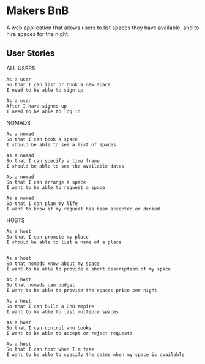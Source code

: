 # Makers BnB

A web application that allows users to list spaces they have available, and to hire spaces for the night.

## User Stories

ALL USERS

```
As a user
So that I can list or book a new space
I need to be able to sign up
```

```
As a user
After I have signed up
I need to be able to log in
```

NOMADS

```
As a nomad 
So that I can book a space
I should be able to see a list of spaces
```

```
As a nomad
So that I can specify a time frame
I should be able to see the available dates
```

```
As a nomad
So that I can arrange a space
I want to be able to request a space
```

```
As a nomad
So that I can plan my life
I want to know if my request has been accepted or denied
```

HOSTS

```
As a host
So that I can promote my place
I should be able to list a name of a place
```

```

As a host
So that nomads know about my space
I want to be able to provide a short description of my space
```

```
As a host
So that nomads can budget
I want to be able to provide the spaces price per night
```


```
As a host
So that I can build a BnB empire
I want to be able to list multiple spaces
```

```
As a host
So that I can control who books
I want to be able to accept or reject requests
```

```
As a host
So that I can host when I'm free
I want to be able to specify the dates when my space is available
```
